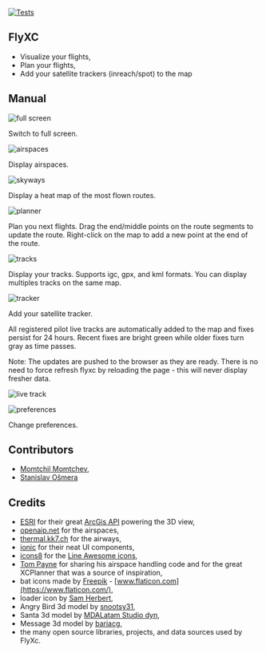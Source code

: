 [![Tests](https://github.com/vicb/flyxc/actions/workflows/node.js.yml/badge.svg)](https://github.com/vicb/flyxc/actions/workflows/node.js.yml)

## FlyXC

- Visualize your flights,
- Plan your flights,
- Add your satellite trackers (inreach/spot) to the map

## Manual

![full screen](docs/fullscreen.jpeg)

Switch to full screen.

![airspaces](docs/airspaces.jpeg)

Display airspaces.

![skyways](docs/skyways.jpeg)

Display a heat map of the most flown routes.

![planner](docs/planner.jpeg)

Plan you next flights.
Drag the end/middle points on the route segments to update the route.
Right-click on the map to add a new point at the end of the route.

![tracks](docs/tracks.jpeg)

Display your tracks. Supports igc, gpx, and kml formats.
You can display multiples tracks on the same map.

![tracker](docs/tracker.jpeg)

Add your satellite tracker.

All registered pilot live tracks are automatically added to the map and fixes
persist for 24 hours. Recent fixes are bright green while older fixes turn gray
as time passes.

Note: The updates are pushed to the browser as they are ready. There is no need
to force refresh flyxc by reloading the page - this will never display fresher
data. 

![live track](docs/josh_live.jpeg)

![preferences](docs/preferences.jpeg)

Change preferences.

## Contributors

- [Momtchil Momtchev](https://github.com/mmomtchev),
- [Stanislav Ošmera](https://github.com/osmeras)

## Credits

- [ESRI](https://www.esri.com/) for their great [ArcGis API](https://developers.arcgis.com/javascript/) powering the 3D view, 
- [openaip.net](http://openaip.net/) for the airspaces,
- [thermal.kk7.ch](https://thermal.kk7.ch/) for the airways,
- [ionic](https://ionicframework.com/) for their neat UI components,
- [icons8](https://icons8.com/) for the [Line Awesome icons](https://github.com/icons8/line-awesome),
- [Tom Payne](https://github.com/twpayne) for sharing his airspace handling code and for the great XCPlanner that was a source of inspiration,
- bat icons made by [Freepik](https://www.flaticon.com/authors/freepik) - [www.flaticon.com](https://www.flaticon.com/),
- loader icon by [Sam Herbert](https://github.com/SamHerbert/SVG-Loaders/blob/master/svg-loaders/three-dots.svg),
- Angry Bird 3d model by [snootsy31](https://sketchfab.com/snootsy31),
- Santa 3d model by [MDALatam Studio dyn](https://sketchfab.com/minego90),
- Message 3d model by [bariacg](https://sketchfab.com/bariacg),
- the many open source libraries, projects, and data sources used by FlyXc.
